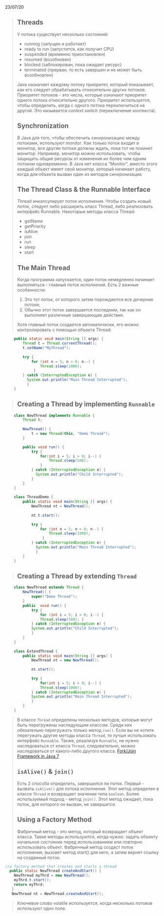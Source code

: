 23/07/20
>## Threads
>У потока существует несколько состояний:
> - running (запущен и работает)
> - ready to run (запустится, как получит CPU)
> - suspended (временно приостановлен)
> - resumed (возобновен)
> - blocked (заблокирован, пока ожидает ресурс)
> - terminated (прерван, то есть завершен и не может быть возобновлен)
>
> Java назначает каждому потоку приоритет, который показывает, как его следует обрабатывать относительно других потоков. Приоритет потоков - это числа, которые означают приоритет одного потока относительно другого. Приоритет используется, чтобы определить, когда с одного потока переключиться на другой. Это называется *context switch* (переключение контекста). 
>## Synchronization
>В Java для того, чтобы обеспечить синхронизацию между потоками, используют *monitor*. Как только поток входит в монитор, все другие потоки должны ждать, пока тот не покинет монитор. Например, монитор можно использовать, чтобы защищать общие ресурсы от изменения их более чем одним потоком одновременно. 
>В Java нет класса "Monitor", вместо этого каждый объект имеет свой монитор, который начинает работу, когда для объекта вызван один из методов синхронизации. 
>## The Thread Class & the Runnable Interface
>Thread инкапсулирует поток исполнения. Чтобы создать новый поток, следует либо расширить класс Thread, либо реализовать интерфейс Runnable.
>Некоторые методы класса Thread:
> - getName
> - getPriority
> - isAlive
> - join
> - run
> - sleep
> - start
> 
>## The Main Thread
>Когда программа запускается, один поток немедленно начинает выполняться - главный поток исполнения. Есть 2 важные особенности:
> 1. Это тот поток, от которого затем порождаются все дочерние потоки;
> 2. Обычно этот поток завершается последним, так как он выполняет различные завершающие действия.
>
>Хотя главный поток создается автоматически, его можно контролировать с помощью объекта Thread:
```java
    public static void main(String [] args) {
	    Thread t = Thread.currentThread();
	    t.setName("MyThread");
    
	    try {
		    for (int n = 5; n > 0; n--) {
			    Thread.sleep(1000);
			 }
		} catch (InterruptedException e) {
		  System.out.println("Main Thread Interrupted");
		  }
	}
```
>## Creating a Thread by implementing `Runnable`
```java
    class NewThread implements Runnable {
    	Thread t;
    	
    	NewThread() {
	    	t = new Thread(this, "Demo Thread");
    	}

	    public void run() {
			try {
				for(int i = 5; i > 0; i--) {
					Thread.sleep(500);
				}
			} catch (InterruptedException e) {
			  System.out.println("Child Interrupted");
			}
		}
	}
	
	class ThreadDemo {
		public static void main(String [] args) {
			NewThread nt = NewThread();
			
			nt.t.start();
	    
		    try {
			    for (int n = 5; n > 0; n--) {
				    Thread.sleep(1000);
				 }
			} catch (InterruptedException e) {
			  System.out.println("Main Thread Interrupted");
			  }
		}
	}
```
>## Creating a Thread by extending `Thread`
```java
    class NewThread extends Thread {
    	NewThread() {
    		super("Demo Thread");
    	}
    	public  void run() {
    		try {
    			for (int i = 5; i > 0; i--) {
    			Thread.sleep(500); }
    		} catch (InterruptedException е) {
    		System.out.println("Child Interrupted");
    		}
    	}
    }
    
    class ExtendThread {
    	public static void main(String [] args) {
    		NewThread nt = new NewThread();
    		
    		nt.start();
    		
    		try {
    			for(int i = 5; i > 0; i--) {
    			Thread.sleep(1000);
    		} catch (InterruptedException е) {
    		System.out.println("Main Thread Interrupted");
    		}
    	}
    }
```
> В классе `Thread` определены несколько методов, которые могут быть перегружены наследующим классом. Среди них обязательно перегружать только метод `run()`. Если вы не хотите перегужать другие методы класса `Thread`, то лучше использовать интерфейс `Runnable`. Также, реаализуя `Runnable`, не нужно наследоваться от класса `Thread`, следовательно, можно наследоваться от какого-либо другого класса. 
>[Fork/Join Framework in Java 7](https://habr.com/ru/post/128985/)
>## `isAlive()` & `join()`
>Есть 2 способа определить, завершился ли поток. Первый - вызвать `isAlive()` для потока исполнения. Этот метод определен в классе `Thread` и возвращает значение типа `boolean`. Более используемый подход - метод `join()`. Этот метод ожидает, пока поток, для которого он вызван, не завершится. 
>## Using a Factory Method
>Фабричный метод - это метод, который возвращает объект класса. Такие методы используются, когда нужно: задать объекту начальное состояние перед использованием или повторно использовать объект. Фабричный метод создаст поток исполнения, вызовет метод start() для него, а затем вернет ссылку на созданный поток. 
>
```java
//a factory method that creates and starts a thread
  public static NewThread createAndStart() {
   	NewThread myThrd = new NewThread();
   	myThrd.t.start();
   	return myThrd;
   }
   NewThread nt = NewThread.createAndStart();
```
>Ключевое слово volatile используется, когда несколько потоков используют одно поле.
<!--stackedit_data:
eyJoaXN0b3J5IjpbMTY1ODE1MTc3OCwxNDQ5MjAwMTQ3LDE4OD
YzMTMyMDhdfQ==
-->